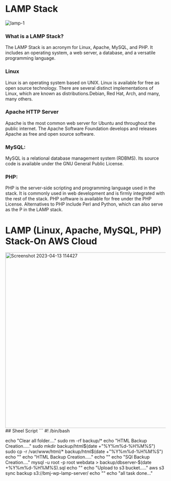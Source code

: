 #  LAMP Stack
![lamp-1](https://user-images.githubusercontent.com/125953981/231667548-4f15dab4-6a5e-4a62-b12a-5216792c8cf7.jpg)
### What is a LAMP Stack?
The LAMP Stack is an acronym for Linux, Apache, MySQL, and PHP.
It includes an operating system, a web server, a database, and a versatile programming language. 

### Linux
Linux is an operating system based on UNIX. Linux is available for free as open source technology. 
There are several distinct implementations of Linux, which are known as distributions.Debian, Red Hat, Arch, and many, many others.

### Apache HTTP Server
Apache is the most common web server for Ubuntu and throughout the public internet. 
The Apache Software Foundation develops and releases Apache as free and open source software. 

### MySQL:
MySQL is a relational database management system (RDBMS). Its source code is available under the GNU General Public License.

### PHP: 
PHP is the server-side scripting and programming language used in the stack. 
It is commonly used in web development and is firmly integrated with the rest of the stack.
PHP software is available for free under the PHP License.
Alternatives to PHP include Perl and Python, which can also serve as the P in the LAMP stack.

# LAMP (Linux, Apache, MySQL, PHP) Stack-On AWS Cloud
<img width="551" alt="Screenshot 2023-04-13 114427" src="https://user-images.githubusercontent.com/125953981/231669829-6cb0c347-52af-4fe2-9412-c99f2eace67b.png">
## Sheel Script
```
#! /bin/bash

echo "Clear all folder...."
sudo rm -rf backup/*
echo "HTML Backup Creation....."
sudo mkdir backup/html$(date +"%Y%m%d-%H%M%S")
sudo cp -r /var/www/html/* backup/html$(date +"%Y%m%d-%H%M%S")
echo ""
echo "HTML Backup Creation....."
echo ""
echo "SQl Backup Creation...."
mysql -u root -p root webdata > backup/dbserver-$(date +\%Y\%m\%d-%H\%M\%S).sql
echo ""
echo "Upload to s3 bucket....."
aws s3 sync backup s3://bmj-wp-lamp-server/
echo ""
echo "all task done..."
```
